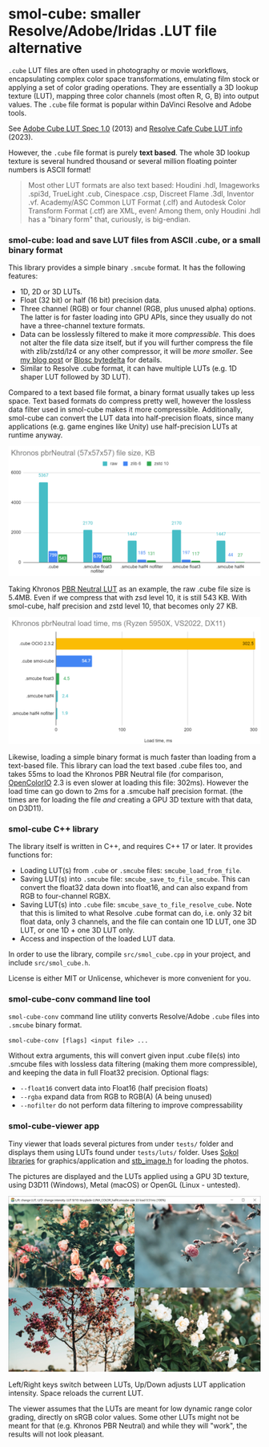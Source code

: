# smol-cube: smaller Resolve/Adobe/Iridas .LUT file alternative

`.cube` LUT files are often used in photography or movie workflows, encapsulating complex color space transformations,
emulating film stock or applying a set of color grading operations. They are essentially a 3D lookup texture (LUT),
mapping three color channels (most often R, G, B) into output values. The `.cube` file format is popular within
DaVinci Resolve and Adobe tools.

See [Adobe Cube LUT Spec 1.0](https://web.archive.org/web/20220220033515/https://wwwimages2.adobe.com/content/dam/acom/en/products/speedgrade/cc/pdfs/cube-lut-specification-1.0.pdf) (2013)
and [Resolve Cafe Cube LUT info](https://resolve.cafe/developers/luts/) (2023).

However, the `.cube` file format is purely **text based**. The whole 3D lookup texture is several hundred thousand
or several million floating pointer numbers is ASCII format!

> Most other LUT formats are also text based: Houdini .hdl, Imageworks .spi3d, TrueLight .cub, Cinespace .csp, Discreet Flame .3dl, Inventor .vf.
> Academy/ASC Common LUT Format (.clf) and Autodesk Color Transform Format (.ctf) are XML, even! Among them, only Houdini .hdl has a "binary form" that,
> curiously, is big-endian.

### smol-cube: load and save LUT files from ASCII .cube, or a small binary format

This library provides a simple binary `.smcube` format. It has the following features:

- 1D, 2D or 3D LUTs.
- Float (32 bit) or half (16 bit) precision data.
- Three channel (RGB) or four channel (RGB, plus unused alpha) options. The latter is for faster loading into GPU APIs,
  since they usually do not have a three-channel texture formats.
- Data can be losslessly filtered to make it more *compressible*. This does not alter the file data size itself,
  but if you will further compress the file with zlib/zstd/lz4 or any other compressor, it will be *more smoller*.
  See [my blog post](https://aras-p.info/blog/2023/03/01/Float-Compression-7-More-Filtering-Optimization/) or
  [Blosc bytedelta](https://www.blosc.org/posts/bytedelta-enhance-compression-toolset/) for details.
- Similar to Resolve .cube format, it can have multiple LUTs (e.g. 1D shaper LUT followed by 3D LUT).

Compared to a text based file format, a binary format usually takes up less space. Text based formats do compress
pretty well, however the lossless data filter used in smol-cube makes it more compressible. Additionally,
smol-cube can convert the LUT data into half-precision floats, since many applications (e.g. game engines like Unity)
use half-precision LUTs at runtime anyway.

![](/doc/chart-pbrneutral-size.png)

Taking Khronos [PBR Neutral LUT](https://github.com/KhronosGroup/ToneMapping/tree/main/PBR_Neutral) as an example,
the raw .cube file size is 5.4MB. Even if we compress that with zsd level 10, it is still 543 KB. With smol-cube,
half precision and zstd level 10, that becomes only 27 KB.

![](/doc/chart-pbrneutral-loadtime.png)

Likewise, loading a simple binary format is much faster than loading from a text-based file. This library can
load the text based .cube files too, and takes 55ms to load the Khronos PBR Neutral file (for comparison,
[OpenColorIO](https://github.com/AcademySoftwareFoundation/OpenColorIO) 2.3
is even slower at loading this file: 302ms). However the load time can go down to 2ms for a .smcube half precision
format. (the times are for loading the file *and* creating a GPU 3D texture with that data, on D3D11).

### smol-cube C++ library

The library itself is written in C++, and requires C++ 17 or later. It provides functions for:

- Loading LUT(s) from `.cube` or `.smcube` files: `smcube_load_from_file`.
- Saving LUT(s) into `.smcube` file: `smcube_save_to_file_smcube`. This can convert the float32 data down into float16,
  and can also expand from RGB to four-channel RGBX.
- Saving LUT(s) into `.cube` file: `smcube_save_to_file_resolve_cube`. Note that this is limited to what Resolve .cube format
  can do, i.e. only 32 bit float data, only 3 channels, and the file can contain one 1D LUT, one 3D LUT, or one 1D + one 3D LUT only.
- Access and inspection of the loaded LUT data.

In order to use the library, compile `src/smol_cube.cpp` in your project, and include `src/smol_cube.h`.

License is either MIT or Unlicense, whichever is more convenient for you.

### smol-cube-conv command line tool

`smol-cube-conv` command line utility converts Resolve/Adobe `.cube` files into `.smcube` binary format.

    smol-cube-conv [flags] <input file> ...

Without extra arguments, this will convert given input .cube file(s) into .smcube files
with lossless data filtering (making them more compressible), and keeping the data
in full Float32 precision. Optional flags:

* `--float16` convert data into Float16 (half precision floats)
* `--rgba` expand data from RGB to RGB(A) (A being unused)
* `--nofilter` do not perform data filtering to improve compressability


### smol-cube-viewer app

Tiny viewer that loads several pictures from under `tests/` folder and displays them using LUTs found under `tests/luts/` folder.
Uses [Sokol libraries](https://github.com/floooh/sokol) for graphics/application and
[stb_image.h](https://github.com/nothings/stb/blob/master/stb_image.h) for loading the photos.

The pictures are displayed and the LUTs applied using a GPU 3D texture, using D3D11 (Windows), Metal (macOS)
or OpenGL (Linux - untested).

![](/doc/shot-viewer.jpg)

Left/Right keys switch between LUTs, Up/Down adjusts LUT application intensity. Space reloads the current LUT.

The viewer assumes that the LUTs are meant for low dynamic range color grading, directly on sRGB color values.
Some other LUTs might not be meant for that (e.g. Khronos PBR Neutral) and while they will "work", the results
will not look pleasant.
